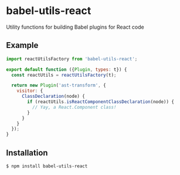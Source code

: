 # babel-utils-react

Utility functions for building Babel plugins for React code

## Example

```js
import reactUtilsFactory from 'babel-utils-react';

export default function ({Plugin, types: t}) {
  const reactUtils = reactUtilsFactory(t);

  return new Plugin('ast-transform', {
    visitor: {
      ClassDeclaration(node) {
        if (reactUtils.isReactComponentClassDeclaration(node)) {
          // Yay, a React.Component class!
        }
      }
    }
  });
}
```

## Installation

```sh
$ npm install babel-utils-react
```
